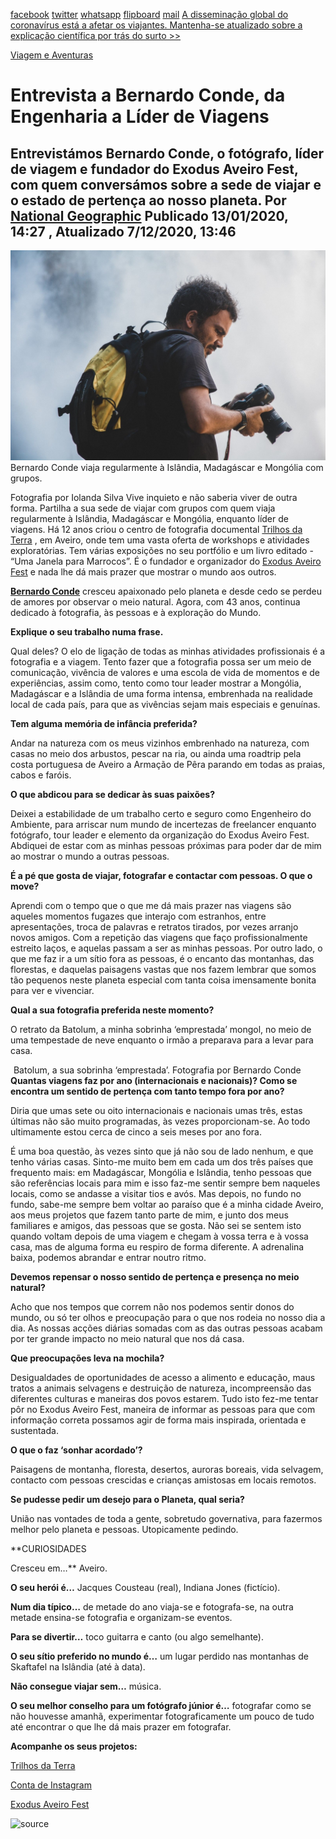 [facebook](https://www.facebook.com/sharer/sharer.php?u=https%3A%2F%2Fwww.natgeo.pt%2Fviagem-e-aventuras%2F2020%2F01%2Fentrevista-bernardo-conde-da-engenharia-lider-de-viagens) [twitter](https://twitter.com/share?url=https%3A%2F%2Fwww.natgeo.pt%2Fviagem-e-aventuras%2F2020%2F01%2Fentrevista-bernardo-conde-da-engenharia-lider-de-viagens&via=natgeo&text=Entrevista%20a%20Bernardo%20Conde%2C%20da%20Engenharia%20a%20L%C3%ADder%20de%20Viagens) [whatsapp](https://web.whatsapp.com/send?text=https%3A%2F%2Fwww.natgeo.pt%2Fviagem-e-aventuras%2F2020%2F01%2Fentrevista-bernardo-conde-da-engenharia-lider-de-viagens) [flipboard](https://share.flipboard.com/bookmarklet/popout?v=2&title=Entrevista%20a%20Bernardo%20Conde%2C%20da%20Engenharia%20a%20L%C3%ADder%20de%20Viagens&url=https%3A%2F%2Fwww.natgeo.pt%2Fviagem-e-aventuras%2F2020%2F01%2Fentrevista-bernardo-conde-da-engenharia-lider-de-viagens) [mail](mailto:?subject=NatGeo&body=https%3A%2F%2Fwww.natgeo.pt%2Fviagem-e-aventuras%2F2020%2F01%2Fentrevista-bernardo-conde-da-engenharia-lider-de-viagens%20-%20Entrevista%20a%20Bernardo%20Conde%2C%20da%20Engenharia%20a%20L%C3%ADder%20de%20Viagens) [A disseminação global do coronavírus está a afetar os viajantes. Mantenha-se atualizado sobre a explicação científica por trás do surto >>](https://www.natgeo.pt/coronavirus) 

[Viagem e Aventuras](https://www.natgeo.pt/viagem-e-aventuras) 
# Entrevista a Bernardo Conde, da Engenharia a Líder de Viagens 
## Entrevistámos Bernardo Conde, o fotógrafo, líder de viagem e fundador do Exodus Aveiro Fest, com quem conversámos sobre a sede de viajar e o estado de pertença ao nosso planeta. Por [National Geographic](https://www.natgeo.pt/autor/national-geographic) Publicado 13/01/2020, 14:27 , Atualizado 7/12/2020, 13:46 
![Bernardo Conde ](img/files_styles_image_00_public_bernardo_conde_large.jpg)
Bernardo Conde viaja regularmente à Islândia, Madagáscar e Mongólia com grupos. 

Fotografia por Iolanda Silva Vive inquieto e não saberia viver de outra forma. Partilha a sua sede de viajar com grupos com quem viaja regularmente à Islândia, Madagáscar e Mongólia, enquanto líder de viagens. Há 12 anos criou o centro de fotografia documental [Trilhos da Terra](https://www.trilhosdaterra.com/) , em Aveiro, onde tem uma vasta oferta de workshops e atividades exploratórias. Tem várias exposições no seu portfólio e um livro editado - “Uma Janela para Marrocos”. É o fundador e organizador do [Exodus Aveiro Fest](https://www.natgeo.pt/exodus) e nada lhe dá mais prazer que mostrar o mundo aos outros. 

[**Bernardo Conde**](https://www.bernardoconde.com/) cresceu apaixonado pelo planeta e desde cedo se perdeu de amores por observar o meio natural. Agora, com 43 anos, continua dedicado à fotografia, às pessoas e à exploração do Mundo. 

**Explique o seu trabalho numa frase.** 

Qual deles? O elo de ligação de todas as minhas atividades profissionais é a fotografia e a viagem. Tento fazer que a fotografia possa ser um meio de comunicação, vivência de valores e uma escola de vida de momentos e de experiências, assim como, tento como tour leader mostrar a Mongólia, Madagáscar e a Islândia de uma forma intensa, embrenhada na realidade local de cada país, para que as vivências sejam mais especiais e genuínas. 

**Tem alguma memória de infância preferida?** 

Andar na natureza com os meus vizinhos embrenhado na natureza, com casas no meio dos arbustos, pescar na ria, ou ainda uma roadtrip pela costa portuguesa de Aveiro a Armação de Pêra parando em todas as praias, cabos e faróis. 

**O que abdicou para se dedicar às suas paixões?** 

Deixei a estabilidade de um trabalho certo e seguro como Engenheiro do Ambiente, para arriscar num mundo de incertezas de freelancer enquanto fotógrafo, tour leader e elemento da organização do Exodus Aveiro Fest. Abdiquei de estar com as minhas pessoas próximas para poder dar de mim ao mostrar o mundo a outras pessoas. 

**É a pé que gosta de viajar, fotografar e contactar com pessoas. O que o move?** 

Aprendi com o tempo que o que me dá mais prazer nas viagens são aqueles momentos fugazes que interajo com estranhos, entre apresentações, troca de palavras e retratos tirados, por vezes arranjo novos amigos. Com a repetição das viagens que faço profissionalmente estreito laços, e aquelas passam a ser as minhas pessoas. Por outro lado, o que me faz ir a um sítio fora as pessoas, é o encanto das montanhas, das florestas, e daquelas paisagens vastas que nos fazem lembrar que somos tão pequenos neste planeta especial com tanta coisa imensamente bonita para ver e vivenciar. 

**Qual a sua fotografia preferida neste momento?** 

O retrato da Batolum, a minha sobrinha ‘emprestada’ mongol, no meio de uma tempestade de neve enquanto o irmão a preparava para a levar para casa. 

![Batolum, a sua sobrinha ‘emprestada’. ](img/images_transparent.png)
Batolum, a sua sobrinha ‘emprestada’. Fotografia por Bernardo Conde **Quantas viagens faz por ano (internacionais e nacionais)? Como se encontra um sentido de pertença com tanto tempo fora por ano?** 

Diria que umas sete ou oito internacionais e nacionais umas três, estas últimas não são muito programadas, às vezes proporcionam-se. Ao todo ultimamente estou cerca de cinco a seis meses por ano fora. 

É uma boa questão, às vezes sinto que já não sou de lado nenhum, e que tenho várias casas. Sinto-me muito bem em cada um dos três países que frequento mais: em Madagáscar, Mongólia e Islândia, tenho pessoas que são referências locais para mim e isso faz-me sentir sempre bem naqueles locais, como se andasse a visitar tios e avós. Mas depois, no fundo no fundo, sabe-me sempre bem voltar ao paraíso que é a minha cidade Aveiro, aos meus projetos que fazem tanto parte de mim, e junto dos meus familiares e amigos, das pessoas que se gosta. Não sei se sentem isto quando voltam depois de uma viagem e chegam à vossa terra e à vossa casa, mas de alguma forma eu respiro de forma diferente. A adrenalina baixa, podemos abrandar e entrar noutro ritmo. 

**Devemos repensar o nosso sentido de pertença e presença no meio natural?** 

Acho que nos tempos que correm não nos podemos sentir donos do mundo, ou só ter olhos e preocupação para o que nos rodeia no nosso dia a dia. As nossas acções diárias somadas com as das outras pessoas acabam por ter grande impacto no meio natural que nos dá casa. 

**Que preocupações leva na mochila?** 

Desigualdades de oportunidades de acesso a alimento e educação, maus tratos a animais selvagens e destruição de natureza, incompreensão das diferentes culturas e maneiras dos povos estarem. Tudo isto fez-me tentar pôr no Exodus Aveiro Fest, maneira de informar as pessoas para que com informação correta possamos agir de forma mais inspirada, orientada e sustentada. 

**O que o faz ‘sonhar acordado’?** 

Paisagens de montanha, floresta, desertos, auroras boreais, vida selvagem, contacto com pessoas crescidas e crianças amistosas em locais remotos. 

**Se pudesse pedir um desejo para o Planeta, qual seria?** 

União nas vontades de toda a gente, sobretudo governativa, para fazermos melhor pelo planeta e pessoas. Utopicamente pedindo. 

**CURIOSIDADES 

Cresceu em…** Aveiro. 

**O seu herói é…** Jacques Cousteau (real), Indiana Jones (fictício). 

**Num dia típico…** de metade do ano viaja-se e fotografa-se, na outra metade ensina-se fotografia e organizam-se eventos. 

**Para se divertir…** toco guitarra e canto (ou algo semelhante). 

**O seu sítio preferido no mundo é…** um lugar perdido nas montanhas de Skaftafel na Islândia (até à data). 

**Não consegue viajar sem…** música. 

**O seu melhor conselho para um fotógrafo júnior é…** fotografar como se não houvesse amanhã, experimentar fotograficamente um pouco de tudo até encontrar o que lhe dá mais prazer em fotografar. 

**Acompanhe os seus projetos:** 

[Trilhos da Terra](https://www.trilhosdaterra.com/) 

[Conta de Instagram](https://www.instagram.com/bernardonconde/?hl=pt) 

[Exodus Aveiro Fest](https://www.exodusaveirofest.com/pt/evento/) 



![source](https://www.natgeo.pt/viagem-e-aventuras/2020/01/entrevista-bernardo-conde-da-engenharia-lider-de-viagens)